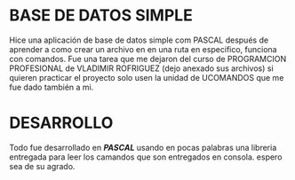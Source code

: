 # BASE DE DATOS SIMPLE
Hice una aplicación de base de datos simple com PASCAL después de aprender a como crear un archivo en en una ruta en especifico, funciona con comandos.
Fue una tarea que me dejaron del curso de PROGRAMCION PROFESIONAL de VLADIMIR ROFRIGUEZ (dejo anexado sus archivos) si quieren practicar el proyecto solo usen la unidad de UCOMANDOS que me fue dado también a mi.

# DESARROLLO

Todo fue desarrollado en ***PASCAL*** usando en pocas palabras una libreria entregada para leer los camandos que son entregados en consola. espero sea de su agrado. 
